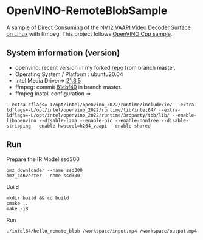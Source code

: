 # OpenVINO-RemoteBlobSample
A sample of [Direct Consuming of the NV12 VAAPI Video Decoder Surface on Linux](https://docs.openvino.ai/latest/openvino_docs_OV_UG_supported_plugins_GPU_RemoteTensor_API.html#examples)  with ffmpeg.
This project follows [OpenVINO Cpp sample](https://github.com/openvinotoolkit/openvino/tree/master/samples/cpp).


## System information (version)
- openvino: recent version in my forked [repo](https://github.com/Kizna1ver/openvino/tree/feature/CAPI-VA-Remoteblob) from branch master.  
- Operating System / Platform : ubuntu20.04
- Intel Media Driver=> [21.3.5](https://github.com/intel/media-driver/releases/tag/intel-media-21.3.5)
- ffmpeg: commit [81ebf40](https://github.com/Kizna1ver/FFmpeg) in branch master.
- ffmpeg install configuration =>
```
--extra-cflags=-I/opt/intel/openvino_2022/runtime/include/ie/ --extra-ldflags=-L/opt/intel/openvino_2022/runtime/lib/intel64/ --extra-ldflags=-L/opt/intel/openvino_2022/runtime/3rdparty/tbb/lib/ --enable-libopenvino --disable-lzma --enable-pic --enable-nonfree --disable-stripping --enable-hwaccel=h264_vaapi --enable-shared
```

## Run
Prepare the IR Model ssd300
```
omz_downloader --name ssd300
omz_converter --name ssd300
```
Build
```
mkdir build && cd build
cmake ..
make -j8
```
Run
```
./intel64/hello_remote_blob /workspace/input.mp4 /workspace/output.mp4
```